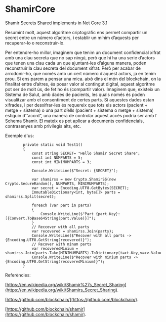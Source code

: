 # ShamirCore
Shamir Secrets Shared implements in Net Core 3.1

Resumint molt, aquest algoritme criptogràfic ens permet compartir un secret entre un número d’actors, i establir un mínim d’aquests per recuperar-lo o reconstruir-lo.

Per entendre-ho millor, imaginem que tenim un document confidencial xifrat amb una clau secreta que no sap ningú, però que hi ha una serie d’actors que tenen una clau cada un que ajuntant-les d’alguna manera, poden reconstruir la clau secreta del document xifrat. Però per acabar de arrodonir-ho, que només amb un cert número d’aquest actors, ja en tenim prou. 
Si ens parem a pensar una mica. això dins el món del blockchain, on la finalitat entre d’altres, és posar valor al contingut digital, aquest algoritme pot ser de molt ús, de fet ho és (compartir valor).
Imaginem que, existeix un Sistema de Salut, amb dades de pacients, les quals només és poden visualitzar amb el consentiment de certes parts. Si aquestes dades estan xifrades, i per desxifrar-les és requereix que tots els actors (pacient + metge + sistema) o una part d’ells (pacient + sistema o metge + sistema) estiguin d’”acord”, una manera de controlar aquest accés podria ser amb l’ Schema Shamir. El mateix es pot aplicar a documents confidencials, contrasenyes amb privilegis alts, etc.

Exemple d'us:
```
        private static void Test1()
        {
            const string SECRET= "Hello Shamir Secret Share";
            const int NUMPARTS = 5;
            const int MINIMUMPARTS = 3;

            Console.WriteLine($"Secret: {SECRET}");

            var shamirss = new Crypto.ShamirSS(new Crypto.SecureRandom(), NUMPARTS, MINIMUMPARTS);
            var secret = Encoding.UTF8.GetBytes(SECRET);
            ImmutableDictionary<int, byte[]> parts = shamirss.Split(secret);

            foreach (var part in parts)
            {
                Console.WriteLine($"Part {part.Key}: [{Convert.ToBase64String(part.Value)}]");
            }
            // Reccover with all parts
            var recovered = shamirss.Join(parts);
            Console.WriteLine($"Recover with all parts -> {Encoding.UTF8.GetString(recovered)}");
            // Recover with minum parts 
            var recoveredMinium = shamirss.Join(parts.Take(MINIMUMPARTS).ToDictionary(t=>t.Key,v=>v.Value));
            Console.WriteLine($"Recover with minium parts -> {Encoding.UTF8.GetString(recoveredMinium)}");
        }
```

Referències:

[https://en.wikipedia.org/wiki/Shamir%27s_Secret_Sharing](https://en.wikipedia.org/wiki/Shamirs_Secret_Sharing).

[https://github.com/blockchain/](https://github.com/blockchain/).

[https://github.com/blockchain/shamir](https://github.com/blockchain/shamir).


